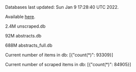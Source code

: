 Databases last updated: Sun Jan  9 17:28:40 UTC 2022. 

Available [here](https://github.com/cbeauhilton/ash-db/releases).

2.4M	unscraped.db

92M	abstracts.db

688M	abstracts_full.db

Current number of items in db:
[{"count(*)": 93309}]

Current number of scraped items in db:
[{"count(*)": 84905}]
